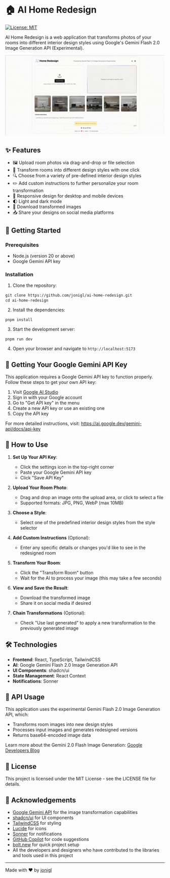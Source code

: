 # 🏠 AI Home Redesign

[![License: MIT](https://img.shields.io/badge/License-MIT-yellow.svg)](https://opensource.org/licenses/MIT)

AI Home Redesign is a web application that transforms photos of your rooms into different interior design styles using Google's Gemini Flash 2.0 Image Generation API (Experimental).

![AI Home Redesign Demo](misc/ai-home-redesign-cover.gif)

## ✨ Features

- 🖼️ Upload room photos via drag-and-drop or file selection
- 🎨 Transform rooms into different design styles with one click
- 🔍 Choose from a variety of pre-defined interior design styles
- ✏️ Add custom instructions to further personalize your room transformation
- 📱 Responsive design for desktop and mobile devices
- 🌓 Light and dark mode
- 💾 Download transformed images
- 📤 Share your designs on social media platforms

## 🚀 Getting Started

### Prerequisites

- Node.js (version 20 or above)
- Google Gemini API key

### Installation

1. Clone the repository:
```
git clone https://github.com/jonigl/ai-home-redesign.git
cd ai-home-redesign
```

2. Install the dependencies:
```
pnpm install
```

3. Start the development server:
```
pnpm run dev
```

4. Open your browser and navigate to `http://localhost:5173`

## 🔑 Getting Your Google Gemini API Key

This application requires a Google Gemini API key to function properly. Follow these steps to get your own API key:

1. Visit [Google AI Studio](https://makersuite.google.com/)
2. Sign in with your Google account
3. Go to "Get API key" in the menu
4. Create a new API key or use an existing one
5. Copy the API key

For more detailed instructions, visit: https://ai.google.dev/gemini-api/docs/api-key

## 📖 How to Use

1. **Set Up Your API Key**:
   - Click the settings icon in the top-right corner
   - Paste your Google Gemini API key
   - Click "Save API Key"

2. **Upload Your Room Photo**:
   - Drag and drop an image onto the upload area, or click to select a file
   - Supported formats: JPG, PNG, WebP (max 10MB)

3. **Choose a Style**:
   - Select one of the predefined interior design styles from the style selector

4. **Add Custom Instructions** (Optional):
   - Enter any specific details or changes you'd like to see in the redesigned room

5. **Transform Your Room**:
   - Click the "Transform Room" button
   - Wait for the AI to process your image (this may take a few seconds)

6. **View and Save the Result**:
   - Download the transformed image
   - Share it on social media if desired

7. **Chain Transformations** (Optional):
   - Check "Use last generated" to apply a new transformation to the previously generated image

## 🛠️ Technologies

- **Frontend**: React, TypeScript, TailwindCSS
- **AI**: Google Gemini Flash 2.0 Image Generation API
- **UI Components**: shadcn/ui
- **State Management**: React Context
- **Notifications**: Sonner

## 🔄 API Usage

This application uses the experimental Gemini Flash 2.0 Image Generation API, which:
- Transforms room images into new design styles
- Processes input images and generates redesigned versions
- Returns base64-encoded image data

Learn more about the Gemini 2.0 Flash Image Generation: [Google Developers Blog](https://developers.googleblog.com/en/experiment-with-gemini-20-flash-native-image-generation/)

## 📄 License

This project is licensed under the MIT License - see the LICENSE file for details.

## 👏 Acknowledgements

- [Google Gemini API](https://ai.google.dev/) for the image transformation capabilities
- [shadcn/ui](https://ui.shadcn.com/) for UI components
- [TailwindCSS](https://tailwindcss.com/) for styling
- [Lucide](https://lucide.dev/) for icons
- [Sonner](https://sonner.io/) for notifications
- [GitHub Copilot](https://copilot.github.com/) for code suggestions
- [bolt.new](https://bolt.new/) for quick project setup
- All the developers and designers who have contributed to the libraries and tools used in this project

---

Made with ❤️ by [jonigl](https://github.com/jonigl)
